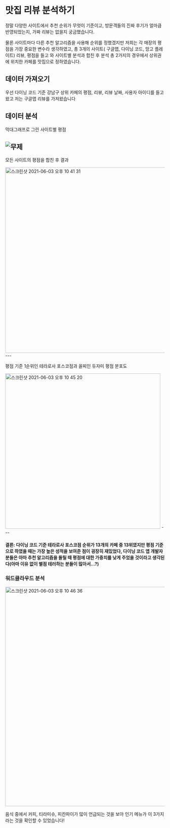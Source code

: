 # 맛집 리뷰 분석하기

정말 다양한 사이트에서 추천 순위가 무엇이 기준이고, 방문객들의 진짜 후기가 얼마큼 반영되었는지, 가짜 리뷰는 없을지 궁금했습니다.  

물론 사이트마다 다른 추천 알고리즘을 사용해  순위를 정했겠지만 저희는 각 매장의 평점을 가장 중요한 변수라 생각하였고, 총 3개의 사이트( 구글맵, 다이닝 코드, 망고 플레이트) 리뷰, 평점을 들고 와 사이트별 분석과 합친 후 분석 총 2가지의 경우에서 상위권에 위치한 카페를 맛집으로 정하였습니다.  

## 데이터 가져오기

우선 다이닝 코드 기준 강남구 상위 카페의 평점, 리뷰, 리뷰 날짜, 사용자 아이디를 들고 왔고 저는 구글맵 리뷰를 가져왔습니다

## 데이터 분석 

막대그래프로 그린 사이트별 평점

![무제](https://user-images.githubusercontent.com/77109972/120654532-c270cc00-c4bc-11eb-9b6e-741ec41d62b3.png)
---

모든 사이트의 평점을 합친 후 결과

<img width="585" alt="스크린샷 2021-06-03 오후 10 41 31" src="https://user-images.githubusercontent.com/77109972/120654826-0237b380-c4bd-11eb-8411-ab2e589d5c94.png">
--- 

평점 기준 1순위인 테라로사 포스코점과 꼴찌인 듀자미 평점 분포도

<img width="490" alt="스크린샷 2021-06-03 오후 10 45 20" src="https://user-images.githubusercontent.com/77109972/120655197-635f8700-c4bd-11eb-9f46-39326ab1490e.png">
---

#### 결론: 다이닝 코드 기준 테라로사 포스코점 순위가 13개의 카페 중 13위였지만 평점 기준으로 하였을 때는 가장 높은 성적을 보여준 점이 굉장히 재밌었다, 다이닝 코드 앱 개발자분들은 아마 추천 알고리즘을 돌릴 때 평점에 대한 가중치를 낮게 주었을 것이라고 생각된다(아마 이유 없이 별점 테러하는 분들이 많아서...?) 

### 워드클라우드 분석


<img width="692" alt="스크린샷 2021-06-03 오후 10 46 36" src="https://user-images.githubusercontent.com/77109972/120655347-90139e80-c4bd-11eb-8231-5834a83a9d2b.png">

음식 중에서 커피, 티라미슈, 피칸파이가 많이 언급되는 것을 보아 인기 메뉴가 이 3가지라는 것을 확인할 수 있었습니다!

